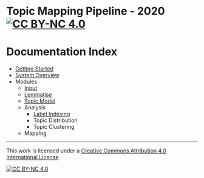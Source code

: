 # Topic Mapping Pipeline - 2020 [![CC BY-NC 4.0][cc-by-nc-shield]][cc-by-nc]
# Documentation Index
- [Getting Started](GettingStarted.md)
- [System Overview](SystemOverview.md)
- Modules
    - [Input](InputModule.md)
    - [Lemmatise](LemmatiseModule.md)
    - [Topic Model](ModelModule.md)
    - Analysis
        - [Label Indexing](LabelIndexModule.md)
        - Topic Distribution
        - Topic Clustering
    - Mapping

---
This work is licensed under a [Creative Commons Attribution 4.0 International
License][cc-by-nc].

[![CC BY-NC 4.0][cc-by-nc-image]][cc-by-nc]

[cc-by-nc]: http://creativecommons.org/licenses/by-nc/4.0/
[cc-by-nc-image]: https://i.creativecommons.org/l/by-nc/4.0/88x31.png
[cc-by-nc-shield]: https://img.shields.io/badge/License-CC%20BY--NC%204.0-lightgrey.svg
